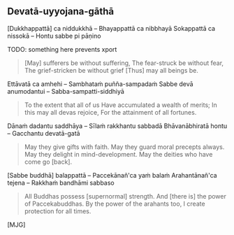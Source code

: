 ## Devatā-uyyojana-gāthā<a id="devata-uyyojana-gatha"></a>

[Dukkhappattā] ca niddukkhā – Bhayappattā ca nibbhayā
Sokappattā ca nissokā – Hontu sabbe pi pāṇino

<div class="english">

TODO: something here prevents xport
> [May] sufferers be without suffering,
> The fear-struck be without fear,
> The grief-stricken be without grief
> [Thus] may all beings be.

</div>


Ettāvatā ca amhehi – Sambhataṁ puñña-sampadaṁ
Sabbe devā anumodantui – Sabba-sampatti-siddhiyā

<div class="english">

> To the extent that all of us
> Have accumulated a wealth of merits;
> In this may all devas rejoice,
> For the attainment of all fortunes.

</div>

Dānaṁ dadantu saddhāya – Sīlaṁ rakkhantu sabbadā
Bhāvanābhiratā hontu – Gacchantu devatā-gatā

<div class="english">

> May they give gifts with faith.
> May they guard moral precepts always.
> May they delight in mind-development.
> May the deities who have come go [back].

</div>

[Sabbe buddhā] balappattā – Paccekānañ'ca yaṁ balaṁ
Arahantānañ'ca tejena – Rakkhaṁ bandhāmi sabbaso

> All Buddhas possess [supernormal] strength.
> And [there is] the power of Paccekabuddhas.
> By the power of the arahants too,
> I create protection for all times.

</div>

[MJG]
